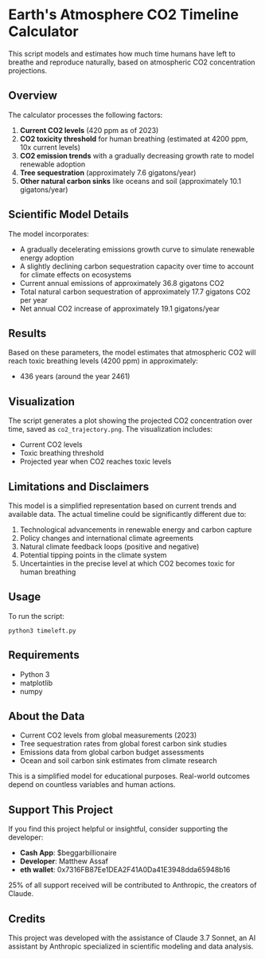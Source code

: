 # Earth's Atmosphere CO2 Timeline Calculator

This script models and estimates how much time humans have left to breathe and reproduce naturally, based on atmospheric CO2 concentration projections.

## Overview

The calculator processes the following factors:

1. **Current CO2 levels** (420 ppm as of 2023)
2. **CO2 toxicity threshold** for human breathing (estimated at 4200 ppm, 10x current levels)
3. **CO2 emission trends** with a gradually decreasing growth rate to model renewable adoption
4. **Tree sequestration** (approximately 7.6 gigatons/year)
5. **Other natural carbon sinks** like oceans and soil (approximately 10.1 gigatons/year)

## Scientific Model Details

The model incorporates:

- A gradually decelerating emissions growth curve to simulate renewable energy adoption
- A slightly declining carbon sequestration capacity over time to account for climate effects on ecosystems
- Current annual emissions of approximately 36.8 gigatons CO2
- Total natural carbon sequestration of approximately 17.7 gigatons CO2 per year
- Net annual CO2 increase of approximately 19.1 gigatons/year

## Results

Based on these parameters, the model estimates that atmospheric CO2 will reach toxic breathing levels (4200 ppm) in approximately:

- 436 years (around the year 2461)

## Visualization

The script generates a plot showing the projected CO2 concentration over time, saved as `co2_trajectory.png`. The visualization includes:

- Current CO2 levels
- Toxic breathing threshold
- Projected year when CO2 reaches toxic levels

## Limitations and Disclaimers

This model is a simplified representation based on current trends and available data. The actual timeline could be significantly different due to:

1. Technological advancements in renewable energy and carbon capture
2. Policy changes and international climate agreements
3. Natural climate feedback loops (positive and negative)
4. Potential tipping points in the climate system
5. Uncertainties in the precise level at which CO2 becomes toxic for human breathing

## Usage

To run the script:

```
python3 timeleft.py
```

## Requirements

- Python 3
- matplotlib
- numpy

## About the Data

- Current CO2 levels from global measurements (2023)
- Tree sequestration rates from global forest carbon sink studies
- Emissions data from global carbon budget assessments
- Ocean and soil carbon sink estimates from climate research

This is a simplified model for educational purposes. Real-world outcomes depend on countless variables and human actions.

## Support This Project

If you find this project helpful or insightful, consider supporting the developer:

- **Cash App**: $beggarbillionaire
- **Developer**: Matthew Assaf
- **eth wallet**: 0x7316FB87Ee1DEA2F41A0Da41E3948dda65948b16

25% of all support received will be contributed to Anthropic, the creators of Claude.

## Credits

This project was developed with the assistance of Claude 3.7 Sonnet, an AI assistant by Anthropic specialized in scientific modeling and data analysis.

<!-- 
To add a QR code:
1. Generate a Cash App QR code from your app
2. Save the image to the repository
3. Uncomment and update the line below with the correct image filename
-->
<!-- ![Cash App QR Code](cashapp_qr_code.png) --> 
